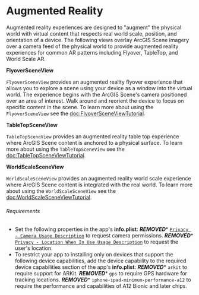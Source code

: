 # Augmented Reality

Augmented reality experiences are designed to "augment" the physical world with virtual 
content that respects real world scale, position, and orientation of a device. The following 
views overlay ArcGIS Scene imagery over a camera feed of the physical world to provide augmented 
reality experiences for common AR patterns including Flyover, TableTop, and World Scale AR.

**FlyoverSceneView**

`FlyoverSceneView` provides an augmented reality flyover experience that allows you to 
explore a scene using your device as a window into the virtual world. The experience begins
with the ArcGIS Scene's camera positioned over an area of interest. Walk around and reorient
the device to focus on specific content in the scene. To learn more about using the ``FlyoverSceneView`` see the <doc:FlyoverSceneViewTutorial>.

**TableTopSceneView**

`TableTopSceneView` provides an augmented reality table top experience where ArcGIS Scene content
is anchored to a physical surface. To learn more about using the ``TableTopSceneView`` see the <doc:TableTopSceneViewTutorial>.

**WorldScaleSceneView**

`WorldScaleSceneView` provides an augmented reality world scale experience where ArcGIS Scene content
is integrated with the real world. To learn more about using the ``WorldScaleSceneView`` see the <doc:WorldScaleSceneViewTutorial>.

###### Requirements
* Set the following properties in the app's **info.plist**:
***REMOVED**** [`Privacy - Camera Usage Description`](https:***REMOVED***developer.apple.com/documentation/bundleresources/information_property_list/nscamerausagedescription) to request camera permissions.
***REMOVED**** [`Privacy - Location When In Use Usage Description`](https:***REMOVED***developer.apple.com/documentation/bundleresources/information_property_list/nslocationwheninuseusagedescription) to request the user's location.
* To restrict your app to installing only on devices that support the following device capabilities, add the device capability to the required device capabilities section of the app's **info.plist**:
***REMOVED**** `arkit` to require support for ARKit.
***REMOVED**** `gps` to require GPS hardware for tracking locations.
***REMOVED**** `iphone-ipad-minimum-performance-a12` to require the performance and capabilities of A12 Bionic and later chips.
